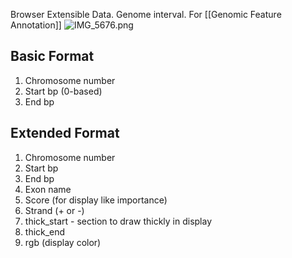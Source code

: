 Browser Extensible Data.
Genome interval.
For [[Genomic Feature Annotation]]
![IMG_5676.png](img_5676.png)

## Basic Format

1. Chromosome number
2. Start bp (0-based)
3. End bp

## Extended Format

1. Chromosome number
2. Start bp
3. End bp
4. Exon name
5. Score (for display like importance)
6. Strand (+ or -)
7. thick_start - section to draw thickly in display
8. thick_end
9. rgb (display color)
